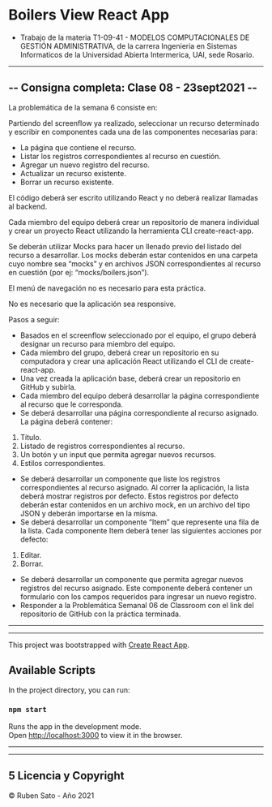 # Boilers View React App

- Trabajo de la materia T1-09-41 - MODELOS COMPUTACIONALES DE GESTIÓN ADMINISTRATIVA, de la carrera Ingenieria en Sistemas Informaticos de la Universidad Abierta Intermerica, UAI, sede Rosario.



---
## -- Consigna completa: Clase 08 - 23sept2021 --

La problemática de la semana 6 consiste en:

Partiendo del screenflow ya realizado, seleccionar un recurso determinado y escribir en componentes cada una de las componentes necesarias para:

- La página que contiene el recurso.
- Listar los registros correspondientes al recurso en cuestión.
- Agregar un nuevo registro del recurso.
- Actualizar un recurso existente.
- Borrar un recurso existente.

El código deberá ser escrito utilizando React y no deberá realizar llamadas al backend.

Cada miembro del equipo deberá crear un repositorio de manera individual y crear un proyecto React utilizando la herramienta CLI create-react-app.

Se deberán utilizar Mocks para hacer un llenado previo del listado del recurso a desarrollar. Los mocks deberán estar contenidos en una carpeta cuyo nombre sea “mocks” y en archivos JSON correspondientes al recurso en cuestión (por ej: “mocks/boilers.json”).

El menú de navegación no es necesario para esta práctica.

No es necesario que la aplicación sea responsive.


Pasos a seguir:
- Basados en el screenflow seleccionado por el equipo, el grupo deberá designar un recurso para miembro del equipo.
- Cada miembro del grupo, deberá crear un repositorio en su computadora y crear una aplicación React utilizando el CLI de create-react-app.
- Una vez creada la aplicación base, deberá crear un repositorio en GitHub y subirla.
- Cada miembro del equipo deberá desarrollar la página correspondiente al recurso que le corresponda.
- Se deberá desarrollar una página correspondiente al recurso asignado. La página deberá contener:
1. Título.
2. Listado de registros correspondientes al recurso.
3. Un botón y un input que permita agregar nuevos recursos.
4. Estilos correspondientes.
- Se deberá desarrollar un componente que liste los registros correspondientes al recurso asignado. Al correr la aplicación, la lista deberá mostrar registros por defecto. Estos registros por defecto deberán estar contenidos en un archivo mock, en un archivo del tipo JSON y deberán importarse en la misma.
- Se deberá desarrollar un componente “Item” que represente una fila de la lista. Cada componente Item deberá tener las siguientes acciones por defecto:
1. Editar.
2. Borrar.
- Se deberá desarrollar un componente que permita agregar nuevos registros del recurso asignado. Este componente deberá contener un formulario con los campos requeridos para ingresar un nuevo registro.
- Responder a la Problemática Semanal 06 de Classroom con el link del repositorio de GitHub con la práctica terminada.

---
---

This project was bootstrapped with [Create React App](https://github.com/facebook/create-react-app).

## Available Scripts

In the project directory, you can run:

### `npm start`

Runs the app in the development mode.\
Open [http://localhost:3000](http://localhost:3000) to view it in the browser.

   
---   
---
##  5 Licencia y Copyright
  
© Ruben Sato - Año 2021
   